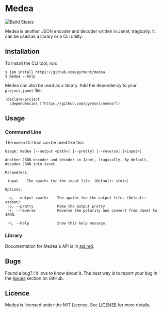 # Medea

[![Build Status](https://github.com/pyrmont/medea/workflows/build/badge.svg)](https://github.com/pyrmont/medea/actions?query=workflow%3Abuild)

Medea is another JSON encoder and decoder written in Janet, tragically. It can
be used as a library or a CLI utility.

## Installation

To install the CLI tool, run:

```shell
$ jpm install https://github.com/pyrmont/medea
$ medea --help
```

Medea can also be used as a library. Add the dependency to your `project.janet` file:

```janet
(declare-project
  :dependencies ["https://github.com/pyrmont/medea"])
```

## Usage

### Command Line

The `medea` CLI tool can be used like this:

```text
Usage: medea [--output <path>] [--pretty] [--reverse] [<input>]

Another JSON encoder and decoder in Janet, tragically. By default, decodes JSON into Janet.

Parameters:

 input    The <path> for the input file. (Default: stdin)

Options:

 -o, --output <path>    The <path> for the output file. (Default: stdout)
 -p, --pretty           Make the output pretty.
 -r, --reverse          Reverse the polarity and convert from Janet to JSON.

 -h, --help             Show this help message.
 ```

### Library

Documentation for Medea's API is in [api.md][api].

[api]: https://github.com/pyrmont/medea/blob/master/api.md

## Bugs

Found a bug? I'd love to know about it. The best way is to report your bug in
the [Issues][] section on GitHub.

[Issues]: https://github.com/pyrmont/medea/issues

## Licence

Medea is licensed under the MIT Licence. See [LICENSE][] for more details.

[LICENSE]: https://github.com/pyrmont/medea/blob/master/LICENSE
